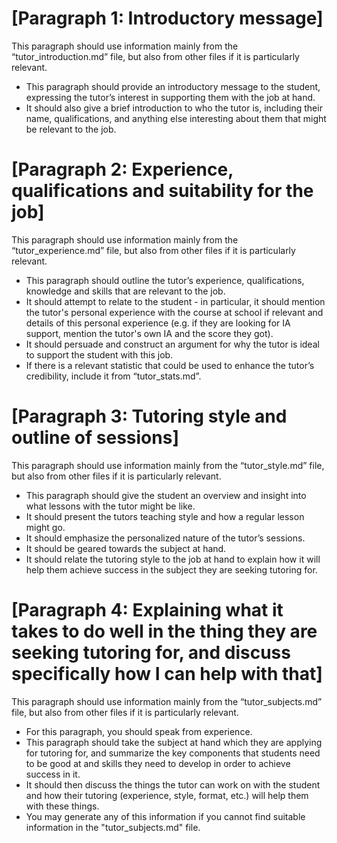 # **[Paragraph 1: Introductory message]**
This paragraph should use information mainly from the “tutor_introduction.md” file, but also from other files if it is particularly relevant.
- This paragraph should provide an introductory message to the student, expressing the tutor’s interest in supporting them with the job at hand.
- It should also give a brief introduction to who the tutor is, including their name, qualifications, and anything else interesting about them that might be relevant to the job. 

# **[Paragraph 2: Experience, qualifications and suitability for the job]**
This paragraph should use information mainly from the “tutor_experience.md” file, but also from other files if it is particularly relevant.
- This paragraph should outline the tutor’s experience, qualifications, knowledge and skills that are relevant to the job.
- It should attempt to relate to the student - in particular, it should mention the tutor's personal experience with the course at school if relevant and details of this personal experience (e.g. if they are looking for IA support, mention the tutor's own IA and the score they got). 
- It should persuade and construct an argument for why the tutor is ideal to support the student with this job. 
- If there is a relevant statistic that could be used to enhance the tutor’s credibility, include it from “tutor_stats.md”.

# **[Paragraph 3: Tutoring style and outline of sessions]**
This paragraph should use information mainly from the “tutor_style.md” file, but also from other files if it is particularly relevant.
- This paragraph should give the student an overview and insight into what lessons with the tutor might be like.
- It should present the tutors teaching style and how a regular lesson might go.
- It should emphasize the personalized nature of the tutor’s sessions. 
- It should be geared towards the subject at hand.
- It should relate the tutoring style to the job at hand to explain how it will help them achieve success in the subject they are seeking tutoring for.

# **[Paragraph 4: Explaining what it takes to do well in the thing they are seeking tutoring for, and discuss specifically how I can help with that]**
This paragraph should use information mainly from the “tutor_subjects.md” file, but also from other files if it is particularly relevant.
- For this paragraph, you should speak from experience.
- This paragraph should take the subject at hand which they are applying for tutoring for, and summarize the key components that students need to be good at and skills they need to develop in order to achieve success in it.
- It should then discuss the things the tutor can work on with the student and how their tutoring (experience, style, format, etc.) will help them with these things. 
- You may generate any of this information if you cannot find suitable information in the "tutor_subjects.md" file.
